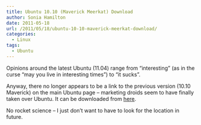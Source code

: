 ```yaml
---
title: Ubuntu 10.10 (Maverick Meerkat) Download
author: Sonia Hamilton
date: 2011-05-18
url: /2011/05/18/ubuntu-10-10-maverick-meerkat-download/
categories:
  - Linux
tags:
  - Ubuntu
---
```

Opinions around the latest Ubuntu (11.04) range from &#8220;interesting&#8221; (as in the curse &#8220;may you live in interesting times&#8221;) to &#8220;it sucks&#8221;.

Anyway, there no longer appears to be a link to the previous version (10.10 Maverick) on the main Ubuntu page &#8211; marketing droids seem to have finally taken over Ubuntu. It can be downloaded from [here][1].

No rocket science &#8211; I just don&#8217;t want to have to look for the location in future.

 [1]: http://releases.ubuntu.com/maverick/
